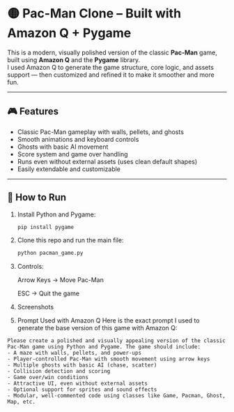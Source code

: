 # 🟡 Pac-Man Clone – Built with Amazon Q + Pygame

This is a modern, visually polished version of the classic **Pac-Man** game, built using **Amazon Q** and the **Pygame** library.  
I used Amazon Q to generate the game structure, core logic, and assets support — then customized and refined it to make it smoother and more fun.

---

## 🎮 Features

- Classic Pac-Man gameplay with walls, pellets, and ghosts  
- Smooth animations and keyboard controls  
- Ghosts with basic AI movement  
- Score system and game over handling  
- Runs even without external assets (uses clean default shapes)
- Easily extendable and customizable  

---

## 🚀 How to Run

1. Install Python and Pygame:
   ```bash
   pip install pygame


2. Clone this repo and run the main file:
   ```bash
   python pacman_game.py


3. Controls:

    Arrow Keys → Move Pac-Man

    ESC → Quit the game


4. Screenshots

5. Prompt Used with Amazon Q
Here is the exact prompt I used to generate the base version of this game with Amazon Q:
```
Please create a polished and visually appealing version of the classic Pac-Man game using Python and Pygame. The game should include:
- A maze with walls, pellets, and power-ups
- Player-controlled Pac-Man with smooth movement using arrow keys
- Multiple ghosts with basic AI (chase, scatter)
- Collision detection and scoring
- Game over/win conditions
- Attractive UI, even without external assets
- Optional support for sprites and sound effects
- Modular, well-commented code using classes like Game, Pacman, Ghost, Map, etc.
```
